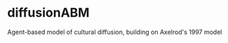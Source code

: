 diffusionABM
============

Agent-based model of cultural diffusion, building on Axelrod's 1997 model
